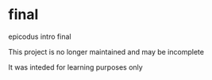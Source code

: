 # final
epicodus intro final

This project is no longer maintained and may be incomplete

It was inteded for learning purposes only
